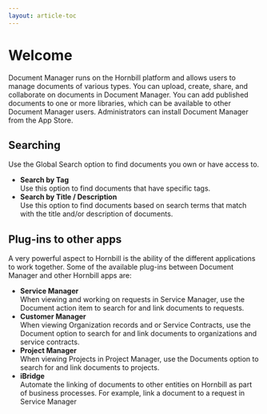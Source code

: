 ```yaml
---
layout: article-toc
---
```

# Welcome 
Document Manager runs on the Hornbill platform and allows users to manage documents of various types. You can upload, create, share, and collaborate on documents in Document Manager. You can add published documents to one or more libraries, which can be available to other Document Manager users. Administrators can install Document Manager from the App Store.

## Searching
Use the Global Search option to find documents you own or have access to.

* **Search by Tag**<br>Use this option to find documents that have specific tags.
* **Search by Title / Description**<br>Use this option to find documents based on search terms that match with the title and/or description of documents.

## Plug-ins to other apps
A very powerful aspect to Hornbill is the ability of the different applications to work together. Some of the available plug-ins between Document Manager and other Hornbill apps are:

* **Service Manager**<br>When viewing and working on requests in Service Manager, use the Document action item to search for and link documents to requests.
* **Customer Manager**<br>When viewing Organization records and or Service Contracts, use the Document option to search for and link documents to organizations and service contracts.
* **Project Manager**<br>When viewing Projects in Project Manager, use the Documents option to search for and link documents to projects.
* **iBridge**<br>Automate the linking of documents to other entities on Hornbill as part of business processes. For example, link a document to a request in Service Manager